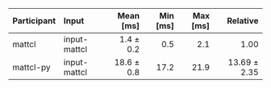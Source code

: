 | Participant | Input | Mean [ms] | Min [ms] | Max [ms] | Relative |
|:---|:---|---:|---:|---:|---:|
| mattcl | input-mattcl | 1.4 ± 0.2 | 0.5 | 2.1 | 1.00 |
| mattcl-py | input-mattcl | 18.6 ± 0.8 | 17.2 | 21.9 | 13.69 ± 2.35 |
